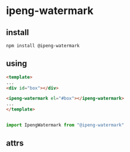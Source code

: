 # ipeng-watermark

## install
```
npm install @ipeng-watermark
```

## using
``` html
<template>
...
<div id="box"></div>

<ipeng-watermark el="#box"></ipeng-watermark>
...
</template>
```

``` js

import IpengWatermark from "@ipeng-watermark"

```

## attrs
```

```

